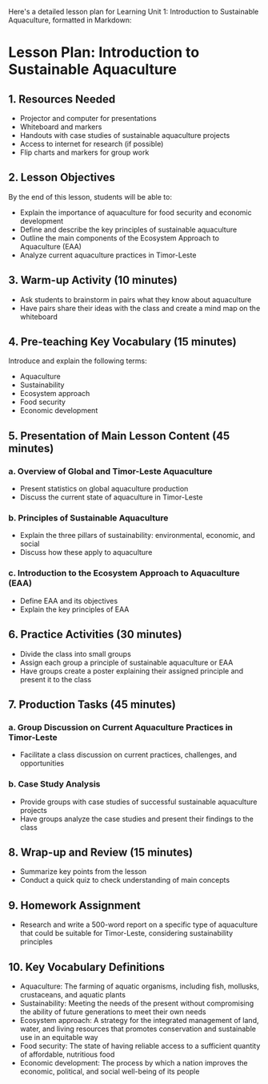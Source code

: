 Here's a detailed lesson plan for Learning Unit 1: Introduction to Sustainable Aquaculture, formatted in Markdown:

# Lesson Plan: Introduction to Sustainable Aquaculture

## 1. Resources Needed

- Projector and computer for presentations
- Whiteboard and markers
- Handouts with case studies of sustainable aquaculture projects
- Access to internet for research (if possible)
- Flip charts and markers for group work

## 2. Lesson Objectives

By the end of this lesson, students will be able to:
- Explain the importance of aquaculture for food security and economic development
- Define and describe the key principles of sustainable aquaculture
- Outline the main components of the Ecosystem Approach to Aquaculture (EAA)
- Analyze current aquaculture practices in Timor-Leste

## 3. Warm-up Activity (10 minutes)

- Ask students to brainstorm in pairs what they know about aquaculture
- Have pairs share their ideas with the class and create a mind map on the whiteboard

## 4. Pre-teaching Key Vocabulary (15 minutes)

Introduce and explain the following terms:
- Aquaculture
- Sustainability
- Ecosystem approach
- Food security
- Economic development

## 5. Presentation of Main Lesson Content (45 minutes)

### a. Overview of Global and Timor-Leste Aquaculture
- Present statistics on global aquaculture production
- Discuss the current state of aquaculture in Timor-Leste

### b. Principles of Sustainable Aquaculture
- Explain the three pillars of sustainability: environmental, economic, and social
- Discuss how these apply to aquaculture

### c. Introduction to the Ecosystem Approach to Aquaculture (EAA)
- Define EAA and its objectives
- Explain the key principles of EAA

## 6. Practice Activities (30 minutes)

- Divide the class into small groups
- Assign each group a principle of sustainable aquaculture or EAA
- Have groups create a poster explaining their assigned principle and present it to the class

## 7. Production Tasks (45 minutes)

### a. Group Discussion on Current Aquaculture Practices in Timor-Leste
- Facilitate a class discussion on current practices, challenges, and opportunities

### b. Case Study Analysis
- Provide groups with case studies of successful sustainable aquaculture projects
- Have groups analyze the case studies and present their findings to the class

## 8. Wrap-up and Review (15 minutes)

- Summarize key points from the lesson
- Conduct a quick quiz to check understanding of main concepts

## 9. Homework Assignment

- Research and write a 500-word report on a specific type of aquaculture that could be suitable for Timor-Leste, considering sustainability principles

## 10. Key Vocabulary Definitions

- Aquaculture: The farming of aquatic organisms, including fish, mollusks, crustaceans, and aquatic plants
- Sustainability: Meeting the needs of the present without compromising the ability of future generations to meet their own needs
- Ecosystem approach: A strategy for the integrated management of land, water, and living resources that promotes conservation and sustainable use in an equitable way
- Food security: The state of having reliable access to a sufficient quantity of affordable, nutritious food
- Economic development: The process by which a nation improves the economic, political, and social well-being of its people